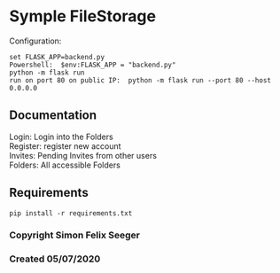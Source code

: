 # Symple FileStorage

Configuration:
```
set FLASK_APP=backend.py  
Powershell:  $env:FLASK_APP = "backend.py"  
python -m flask run  
run on port 80 on public IP:  python -m flask run --port 80 --host 0.0.0.0
```

## Documentation
Login: Login into the Folders  
Register: register new account  
Invites: Pending Invites from other users  
Folders: All accessible Folders  

## Requirements
```
pip install -r requirements.txt
```

### Copyright Simon Felix Seeger
### Created 05/07/2020
